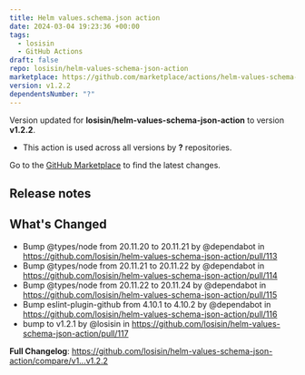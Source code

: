 ```yaml
---
title: Helm values.schema.json action
date: 2024-03-04 19:23:36 +00:00
tags:
  - losisin
  - GitHub Actions
draft: false
repo: losisin/helm-values-schema-json-action
marketplace: https://github.com/marketplace/actions/helm-values-schema-json-action
version: v1.2.2
dependentsNumber: "?"
---
```



Version updated for **losisin/helm-values-schema-json-action** to version **v1.2.2**.
- This action is used across all versions by **?** repositories.

Go to the [GitHub Marketplace](https://github.com/marketplace/actions/helm-values-schema-json-action) to find the latest changes.

## Release notes

## What's Changed
* Bump @types/node from 20.11.20 to 20.11.21 by @dependabot in https://github.com/losisin/helm-values-schema-json-action/pull/113
* Bump @types/node from 20.11.21 to 20.11.22 by @dependabot in https://github.com/losisin/helm-values-schema-json-action/pull/114
* Bump @types/node from 20.11.22 to 20.11.24 by @dependabot in https://github.com/losisin/helm-values-schema-json-action/pull/115
* Bump eslint-plugin-github from 4.10.1 to 4.10.2 by @dependabot in https://github.com/losisin/helm-values-schema-json-action/pull/116
* bump to v1.2.1 by @losisin in https://github.com/losisin/helm-values-schema-json-action/pull/117


**Full Changelog**: https://github.com/losisin/helm-values-schema-json-action/compare/v1...v1.2.2
